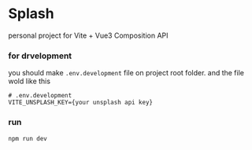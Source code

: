 # Splash

personal project for Vite + Vue3 Composition API

### for drvelopment
you should make `.env.development` file on project root folder. and the file wold like this

```
# .env.development
VITE_UNSPLASH_KEY={your unsplash api key}
```

### run
```
npm run dev
```